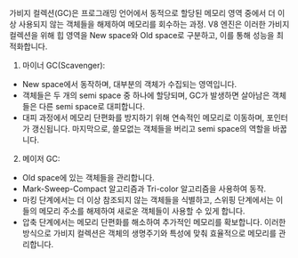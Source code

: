 가비지 컬렉션(GC)은 프로그래밍 언어에서 동적으로 할당된 메모리 영역 중에서 더 이상 사용되지 않는 객체들을 해제하여 메모리를 회수하는 과정. 
V8 엔진은 이러한 가비지 컬렉션을 위해 힙 영역을 New space와 Old space로 구분하고, 이를 통해 성능을 최적화합니다.

1. 마이너 GC(Scavenger):
- New space에서 동작하며, 대부분의 객체가 수집되는 영역입니다.
- 객체들은 두 개의 semi space 중 하나에 할당되며, GC가 발생하면 살아남은 객체들은 다른 semi space로 대피합니다.
- 대피 과정에서 메모리 단편화를 방지하기 위해 연속적인 메모리로 이동하며, 포인터가 갱신됩니다.
마지막으로, 쓸모없는 객체들을 버리고 semi space의 역할을 바꿉니다.

2. 메이저 GC:
- Old space에 있는 객체들을 관리합니다.
- Mark-Sweep-Compact 알고리즘과 Tri-color 알고리즘을 사용하여 동작.
- 마킹 단계에서는 더 이상 참조되지 않는 객체들을 식별하고, 스위핑 단계에서는 이들의 메모리 주소를 해제하여 새로운 객체들이 사용할 수 있게 합니다.
- 압축 단계에서는 메모리 단편화를 해소하여 추가적인 메모리를 확보합니다.
이러한 방식으로 가비지 컬렉션은 객체의 생명주기와 특성에 맞춰 효율적으로 메모리를 관리합니다.